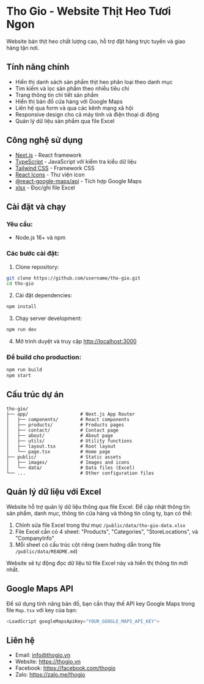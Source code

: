 # Tho Gio - Website Thịt Heo Tươi Ngon

Website bán thịt heo chất lượng cao, hỗ trợ đặt hàng trực tuyến và giao hàng tận nơi.

## Tính năng chính

- Hiển thị danh sách sản phẩm thịt heo phân loại theo danh mục
- Tìm kiếm và lọc sản phẩm theo nhiều tiêu chí
- Trang thông tin chi tiết sản phẩm
- Hiển thị bản đồ cửa hàng với Google Maps
- Liên hệ qua form và qua các kênh mạng xã hội
- Responsive design cho cả máy tính và điện thoại di động
- Quản lý dữ liệu sản phẩm qua file Excel

## Công nghệ sử dụng

- [Next.js](https://nextjs.org/) - React framework
- [TypeScript](https://www.typescriptlang.org/) - JavaScript với kiểm tra kiểu dữ liệu
- [Tailwind CSS](https://tailwindcss.com/) - Framework CSS
- [React Icons](https://react-icons.github.io/react-icons/) - Thư viện icon
- [@react-google-maps/api](https://www.npmjs.com/package/@react-google-maps/api) - Tích hợp Google Maps
- [xlsx](https://www.npmjs.com/package/xlsx) - Đọc/ghi file Excel

## Cài đặt và chạy

### Yêu cầu:

- Node.js 16+ và npm

### Các bước cài đặt:

1. Clone repository:
```bash
git clone https://github.com/username/tho-gio.git
cd tho-gio
```

2. Cài đặt dependencies:
```bash
npm install
```

3. Chạy server development:
```bash
npm run dev
```

4. Mở trình duyệt và truy cập [http://localhost:3000](http://localhost:3000)

### Để build cho production:

```bash
npm run build
npm start
```

## Cấu trúc dự án

```
tho-gio/
├── app/                   # Next.js App Router
│   ├── components/        # React components
│   ├── products/          # Products pages
│   ├── contact/           # Contact page
│   ├── about/             # About page
│   ├── utils/             # Utility functions
│   ├── layout.tsx         # Root layout
│   └── page.tsx           # Home page
├── public/                # Static assets
│   ├── images/            # Images and icons
│   └── data/              # Data files (Excel)
└── ...                    # Other configuration files
```

## Quản lý dữ liệu với Excel

Website hỗ trợ quản lý dữ liệu thông qua file Excel. Để cập nhật thông tin sản phẩm, danh mục, thông tin cửa hàng và thông tin công ty, bạn có thể:

1. Chỉnh sửa file Excel trong thư mục `/public/data/tho-gio-data.xlsx`
2. File Excel cần có 4 sheet: "Products", "Categories", "StoreLocations", và "CompanyInfo"
3. Mỗi sheet có cấu trúc cột riêng (xem hướng dẫn trong file `/public/data/README.md`)

Website sẽ tự động đọc dữ liệu từ file Excel này và hiển thị thông tin mới nhất.

## Google Maps API

Để sử dụng tính năng bản đồ, bạn cần thay thế API key Google Maps trong file `Map.tsx` với key của bạn:

```typescript
<LoadScript googleMapsApiKey="YOUR_GOOGLE_MAPS_API_KEY">
```

## Liên hệ

- Email: info@thogio.vn
- Website: https://thogio.vn
- Facebook: https://facebook.com/thogio
- Zalo: https://zalo.me/thogio
